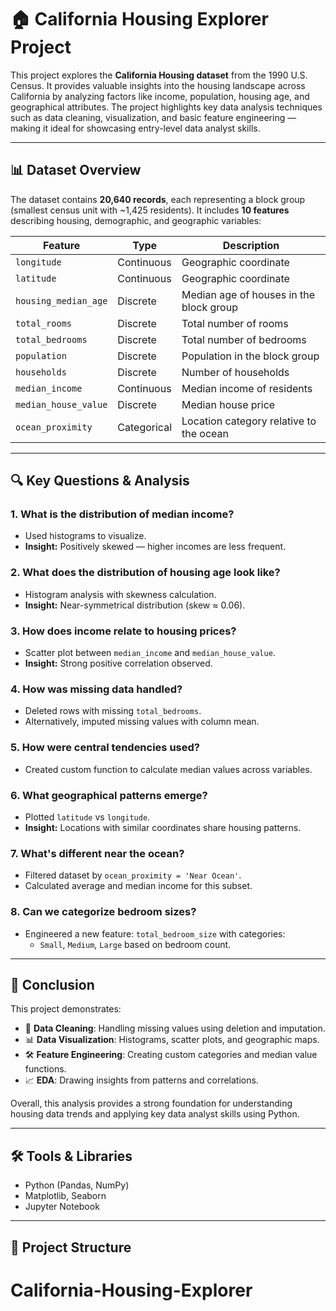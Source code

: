 # 🏠 California Housing Explorer Project

This project explores the **California Housing dataset** from the 1990 U.S. Census. It provides valuable insights into the housing landscape across California by analyzing factors like income, population, housing age, and geographical attributes. The project highlights key data analysis techniques such as data cleaning, visualization, and basic feature engineering — making it ideal for showcasing entry-level data analyst skills.

---

## 📊 Dataset Overview

The dataset contains **20,640 records**, each representing a block group (smallest census unit with ~1,425 residents). It includes **10 features** describing housing, demographic, and geographic variables:

| Feature             | Type        | Description                                |
|---------------------|-------------|--------------------------------------------|
| `longitude`         | Continuous  | Geographic coordinate                      |
| `latitude`          | Continuous  | Geographic coordinate                      |
| `housing_median_age`| Discrete    | Median age of houses in the block group    |
| `total_rooms`       | Discrete    | Total number of rooms                      |
| `total_bedrooms`    | Discrete    | Total number of bedrooms                   |
| `population`        | Discrete    | Population in the block group              |
| `households`        | Discrete    | Number of households                       |
| `median_income`     | Continuous  | Median income of residents                 |
| `median_house_value`| Discrete    | Median house price                         |
| `ocean_proximity`   | Categorical | Location category relative to the ocean    |

---

## 🔍 Key Questions & Analysis

### 1. **What is the distribution of median income?**
- Used histograms to visualize.
- **Insight:** Positively skewed — higher incomes are less frequent.

### 2. **What does the distribution of housing age look like?**
- Histogram analysis with skewness calculation.
- **Insight:** Near-symmetrical distribution (skew ≈ 0.06).

### 3. **How does income relate to housing prices?**
- Scatter plot between `median_income` and `median_house_value`.
- **Insight:** Strong positive correlation observed.

### 4. **How was missing data handled?**
- Deleted rows with missing `total_bedrooms`.
- Alternatively, imputed missing values with column mean.

### 5. **How were central tendencies used?**
- Created custom function to calculate median values across variables.

### 6. **What geographical patterns emerge?**
- Plotted `latitude` vs `longitude`.
- **Insight:** Locations with similar coordinates share housing patterns.

### 7. **What's different near the ocean?**
- Filtered dataset by `ocean_proximity = 'Near Ocean'`.
- Calculated average and median income for this subset.

### 8. **Can we categorize bedroom sizes?**
- Engineered a new feature: `total_bedroom_size` with categories:
  - `Small`, `Medium`, `Large` based on bedroom count.

---

## 📌 Conclusion

This project demonstrates:

- 📂 **Data Cleaning**: Handling missing values using deletion and imputation.
- 📊 **Data Visualization**: Histograms, scatter plots, and geographic maps.
- 🛠️ **Feature Engineering**: Creating custom categories and median value functions.
- 📈 **EDA**: Drawing insights from patterns and correlations.

Overall, this analysis provides a strong foundation for understanding housing data trends and applying key data analyst skills using Python.

---

## 🛠️ Tools & Libraries

- Python (Pandas, NumPy)
- Matplotlib, Seaborn
- Jupyter Notebook

---

## 📁 Project Structure

# California-Housing-Explorer
